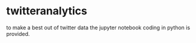 # twitteranalytics
to make a best out of twitter data the jupyter notebook coding in python is provided.
